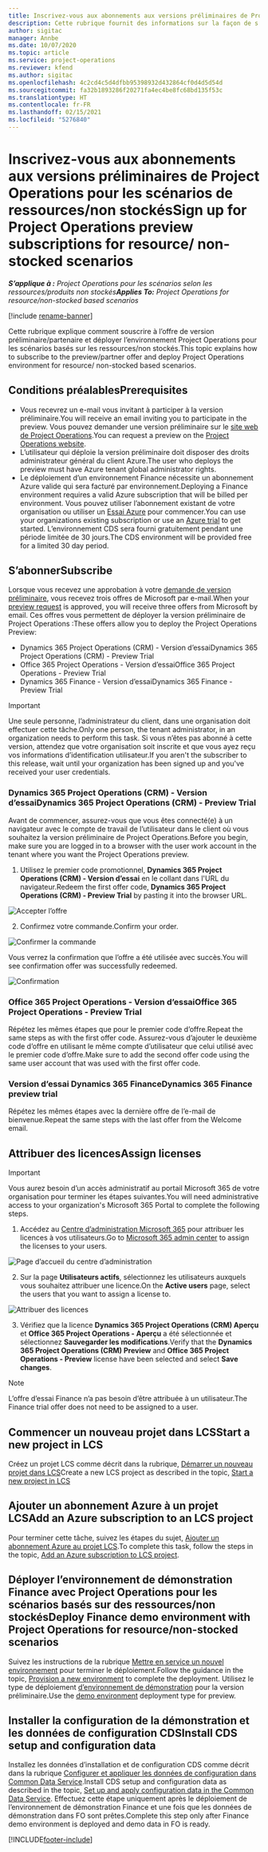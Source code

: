 ```yaml
---
title: Inscrivez-vous aux abonnements aux versions préliminaires de Project Operations pour les scénarios de ressources/non stockés
description: Cette rubrique fournit des informations sur la façon de s’abonner et de déployer des scénarios basés sur les ressource/non-stockés Project Operations.
author: sigitac
manager: Annbe
ms.date: 10/07/2020
ms.topic: article
ms.service: project-operations
ms.reviewer: kfend
ms.author: sigitac
ms.openlocfilehash: 4c2cd4c5d4dfbb95398932d432864cf0d4d5d54d
ms.sourcegitcommit: fa32b1893286f20271fa4ec4be8fc68bd135f53c
ms.translationtype: HT
ms.contentlocale: fr-FR
ms.lasthandoff: 02/15/2021
ms.locfileid: "5276840"
---
```

# <a name="sign-up-for-project-operations-preview-subscriptions-for-resource-non-stocked-scenarios"></a><span data-ttu-id="3d535-103">Inscrivez-vous aux abonnements aux versions préliminaires de Project Operations pour les scénarios de ressources/non stockés</span><span class="sxs-lookup"><span data-stu-id="3d535-103">Sign up for Project Operations preview subscriptions for resource/ non-stocked scenarios</span></span>

<span data-ttu-id="3d535-104">_**S’applique à :** Project Operations pour les scénarios selon les ressources/produits non stockés_</span><span class="sxs-lookup"><span data-stu-id="3d535-104">_**Applies To:** Project Operations for resource/non-stocked based scenarios_</span></span>

[!include [rename-banner](~/includes/cc-data-platform-banner.md)]

<span data-ttu-id="3d535-105">Cette rubrique explique comment souscrire à l’offre de version préliminaire/partenaire et déployer l’environnement Project Operations pour les scénarios basés sur les ressources/non stockés.</span><span class="sxs-lookup"><span data-stu-id="3d535-105">This topic explains how to subscribe to the preview/partner offer and deploy Project Operations environment for resource/ non-stocked based scenarios.</span></span>

## <a name="prerequisites"></a><span data-ttu-id="3d535-106">Conditions préalables</span><span class="sxs-lookup"><span data-stu-id="3d535-106">Prerequisites</span></span>

- <span data-ttu-id="3d535-107">Vous recevrez un e-mail vous invitant à participer à la version préliminaire.</span><span class="sxs-lookup"><span data-stu-id="3d535-107">You will receive an email inviting you to participate in the preview.</span></span> <span data-ttu-id="3d535-108">Vous pouvez demander une version préliminaire sur le [site web de Project Operations](https://dynamics.microsoft.com/en-us/project-operations/overview/).</span><span class="sxs-lookup"><span data-stu-id="3d535-108">You can request a preview on the [Project Operations website](https://dynamics.microsoft.com/en-us/project-operations/overview/).</span></span>
- <span data-ttu-id="3d535-109">L’utilisateur qui déploie la version préliminaire doit disposer des droits administrateur général du client Azure.</span><span class="sxs-lookup"><span data-stu-id="3d535-109">The user who deploys the preview must have Azure tenant global administrator rights.</span></span>
- <span data-ttu-id="3d535-110">Le déploiement d’un environnement Finance nécessite un abonnement Azure valide qui sera facturé par environnement.</span><span class="sxs-lookup"><span data-stu-id="3d535-110">Deploying a Finance environment requires a valid Azure subscription that will be billed per environment.</span></span> <span data-ttu-id="3d535-111">Vous pouvez utiliser l’abonnement existant de votre organisation ou utiliser un [Essai Azure](https://azure.microsoft.com/en-us/free/) pour commencer.</span><span class="sxs-lookup"><span data-stu-id="3d535-111">You can use your organizations existing subscription or use an [Azure trial](https://azure.microsoft.com/en-us/free/) to get started.</span></span> <span data-ttu-id="3d535-112">L’environnement CDS sera fourni gratuitement pendant une période limitée de 30 jours.</span><span class="sxs-lookup"><span data-stu-id="3d535-112">The CDS environment will be provided free for a limited 30 day period.</span></span>

## <a name="subscribe"></a><span data-ttu-id="3d535-113">S’abonner</span><span class="sxs-lookup"><span data-stu-id="3d535-113">Subscribe</span></span>

<span data-ttu-id="3d535-114">Lorsque vous recevez une approbation à votre [demande de version préliminaire](https://forms.office.com/FormsPro/Pages/ResponsePage.aspx?id=v4j5cvGGr0GRqy180BHbR56j8lZs0FdAvwT75_WNFyxUMkRDV1NYQU5TNjE2VjhKOVBUNVg2R0s1NC4u), vous recevez trois offres de Microsoft par e-mail.</span><span class="sxs-lookup"><span data-stu-id="3d535-114">When your [preview request](https://forms.office.com/FormsPro/Pages/ResponsePage.aspx?id=v4j5cvGGr0GRqy180BHbR56j8lZs0FdAvwT75_WNFyxUMkRDV1NYQU5TNjE2VjhKOVBUNVg2R0s1NC4u) is approved, you will receive three offers from Microsoft by email.</span></span> <span data-ttu-id="3d535-115">Ces offres vous permettent de déployer la version préliminaire de Project Operations :</span><span class="sxs-lookup"><span data-stu-id="3d535-115">These offers allow you to deploy the Project Operations Preview:</span></span>

- <span data-ttu-id="3d535-116">Dynamics 365 Project Operations (CRM) - Version d’essai</span><span class="sxs-lookup"><span data-stu-id="3d535-116">Dynamics 365 Project Operations (CRM) - Preview Trial</span></span>
- <span data-ttu-id="3d535-117">Office 365 Project Operations - Version d’essai</span><span class="sxs-lookup"><span data-stu-id="3d535-117">Office 365 Project Operations - Preview Trial</span></span>
- <span data-ttu-id="3d535-118">Dynamics 365 Finance - Version d’essai</span><span class="sxs-lookup"><span data-stu-id="3d535-118">Dynamics 365 Finance - Preview Trial</span></span>

> [!IMPORTANT]
> <span data-ttu-id="3d535-119">Une seule personne, l’administrateur du client, dans une organisation doit effectuer cette tâche.</span><span class="sxs-lookup"><span data-stu-id="3d535-119">Only one person, the tenant administrator, in an organization needs to perform this task.</span></span> <span data-ttu-id="3d535-120">Si vous n’êtes pas abonné à cette version, attendez que votre organisation soit inscrite et que vous ayez reçu vos informations d’identification utilisateur.</span><span class="sxs-lookup"><span data-stu-id="3d535-120">If you aren't the subscriber to this release, wait until your organization has been signed up and you've received your user credentials.</span></span>

### <a name="dynamics-365-project-operations-crm---preview-trial"></a><span data-ttu-id="3d535-121">Dynamics 365 Project Operations (CRM) - Version d’essai</span><span class="sxs-lookup"><span data-stu-id="3d535-121">Dynamics 365 Project Operations (CRM) - Preview Trial</span></span> 

<span data-ttu-id="3d535-122">Avant de commencer, assurez-vous que vous êtes connecté(e) à un navigateur avec le compte de travail de l’utilisateur dans le client où vous souhaitez la version préliminaire de Project Operations.</span><span class="sxs-lookup"><span data-stu-id="3d535-122">Before you begin, make sure you are logged in to a browser with the user work account in the tenant where you want the Project Operations preview.</span></span>

1. <span data-ttu-id="3d535-123">Utilisez le premier code promotionnel, **Dynamics 365 Project Operations (CRM) - Version d’essai** en le collant dans l'URL du navigateur.</span><span class="sxs-lookup"><span data-stu-id="3d535-123">Redeem the first offer code, **Dynamics 365 Project Operations (CRM) - Preview Trial** by pasting it into the browser URL.</span></span>

![Accepter l’offre](./media/16RedeemFirstOfferNew.png)

2. <span data-ttu-id="3d535-125">Confirmez votre commande.</span><span class="sxs-lookup"><span data-stu-id="3d535-125">Confirm your order.</span></span>

![Confirmer la commande](./media/17ConfirmOrderNew.png)

<span data-ttu-id="3d535-127">Vous verrez la confirmation que l’offre a été utilisée avec succès.</span><span class="sxs-lookup"><span data-stu-id="3d535-127">You will see confirmation offer was successfully redeemed.</span></span>

![Confirmation](./media/18OrderConfirmationNew.png)

### <a name="office-365-project-operations---preview-trial"></a><span data-ttu-id="3d535-129">Office 365 Project Operations - Version d’essai</span><span class="sxs-lookup"><span data-stu-id="3d535-129">Office 365 Project Operations - Preview Trial</span></span>

<span data-ttu-id="3d535-130">Répétez les mêmes étapes que pour le premier code d’offre.</span><span class="sxs-lookup"><span data-stu-id="3d535-130">Repeat the same steps as with the first offer code.</span></span> <span data-ttu-id="3d535-131">Assurez-vous d’ajouter le deuxième code d’offre en utilisant le même compte d’utilisateur que celui utilisé avec le premier code d’offre.</span><span class="sxs-lookup"><span data-stu-id="3d535-131">Make sure to add the second offer code using the same user account that was used with the first offer code.</span></span>

### <a name="dynamics-365-finance-preview-trial"></a><span data-ttu-id="3d535-132">Version d’essai Dynamics 365 Finance</span><span class="sxs-lookup"><span data-stu-id="3d535-132">Dynamics 365 Finance preview trial</span></span>

<span data-ttu-id="3d535-133">Répétez les mêmes étapes avec la dernière offre de l’e-mail de bienvenue.</span><span class="sxs-lookup"><span data-stu-id="3d535-133">Repeat the same steps with the last offer from the Welcome email.</span></span>

## <a name="assign-licenses"></a><span data-ttu-id="3d535-134">Attribuer des licences</span><span class="sxs-lookup"><span data-stu-id="3d535-134">Assign licenses</span></span>

> [!IMPORTANT]
> <span data-ttu-id="3d535-135">Vous aurez besoin d’un accès administratif au portail Microsoft 365 de votre organisation pour terminer les étapes suivantes.</span><span class="sxs-lookup"><span data-stu-id="3d535-135">You will need administrative access to your organization's Microsoft 365 Portal to complete the following steps.</span></span>

1. <span data-ttu-id="3d535-136">Accédez au [Centre d’administration Microsoft 365](https://portal.office.com/) pour attribuer les licences à vos utilisateurs.</span><span class="sxs-lookup"><span data-stu-id="3d535-136">Go to [Microsoft 365 admin center](https://portal.office.com/) to assign the licenses to your users.</span></span>

![Page d’accueil du centre d’administration](./media/14AdminPortal.png)

2. <span data-ttu-id="3d535-138">Sur la page **Utilisateurs actifs**, sélectionnez les utilisateurs auxquels vous souhaitez attribuer une licence.</span><span class="sxs-lookup"><span data-stu-id="3d535-138">On the **Active users** page, select the users that you want to assign a license to.</span></span>

![Attribuer des licences](./media/15AssignLicenses.png)

3. <span data-ttu-id="3d535-140">Vérifiez que la licence **Dynamics 365 Project Operations (CRM) Aperçu** et **Office 365 Project Operations - Aperçu** a été sélectionnée et sélectionnez **Sauvegarder les modifications**.</span><span class="sxs-lookup"><span data-stu-id="3d535-140">Verify that the **Dynamics 365 Project Operations (CRM) Preview** and **Office 365 Project Operations - Preview** license have been selected and select **Save changes**.</span></span>

> [!NOTE]
> <span data-ttu-id="3d535-141">L’offre d’essai Finance n’a pas besoin d’être attribuée à un utilisateur.</span><span class="sxs-lookup"><span data-stu-id="3d535-141">The Finance trial offer does not need to be assigned to a user.</span></span>

## <a name="start-a-new-project-in-lcs"></a><span data-ttu-id="3d535-142">Commencer un nouveau projet dans LCS</span><span class="sxs-lookup"><span data-stu-id="3d535-142">Start a new project in LCS</span></span>

<span data-ttu-id="3d535-143">Créez un projet LCS comme décrit dans la rubrique, [Démarrer un nouveau projet dans LCS](create-lcs-project.md)</span><span class="sxs-lookup"><span data-stu-id="3d535-143">Create a new LCS project as described in the topic, [Start a new project in LCS](create-lcs-project.md)</span></span>

## <a name="add-an-azure-subscription-to-an-lcs-project"></a><span data-ttu-id="3d535-144">Ajouter un abonnement Azure à un projet LCS</span><span class="sxs-lookup"><span data-stu-id="3d535-144">Add an Azure subscription to an LCS project</span></span>

<span data-ttu-id="3d535-145">Pour terminer cette tâche, suivez les étapes du sujet, [Ajouter un abonnement Azure au projet LCS](resource-add-azure-subscription-lcs-project.md).</span><span class="sxs-lookup"><span data-stu-id="3d535-145">To complete this task, follow the steps in the topic, [Add an Azure subscription to LCS project](resource-add-azure-subscription-lcs-project.md).</span></span>

## <a name="deploy-finance-demo-environment-with-project-operations-for-resourcenon-stocked-scenarios"></a><span data-ttu-id="3d535-146">Déployer l’environnement de démonstration Finance avec Project Operations pour les scénarios basés sur des ressources/non stockés</span><span class="sxs-lookup"><span data-stu-id="3d535-146">Deploy Finance demo environment with Project Operations for resource/non-stocked scenarios</span></span>

<span data-ttu-id="3d535-147">Suivez les instructions de la rubrique [Mettre en service un nouvel environnement](resource-provision-new-environment.md) pour terminer le déploiement.</span><span class="sxs-lookup"><span data-stu-id="3d535-147">Follow the guidance in the topic, [Provision a new environment](resource-provision-new-environment.md) to complete the deployment.</span></span> <span data-ttu-id="3d535-148">Utilisez le type de déploiement [d’environnement de démonstration](https://docs.microsoft.com/dynamics365/fin-ops-core/dev-itpro/deployment/deploy-demo-environment) pour la version préliminaire.</span><span class="sxs-lookup"><span data-stu-id="3d535-148">Use the [demo environment](https://docs.microsoft.com/dynamics365/fin-ops-core/dev-itpro/deployment/deploy-demo-environment) deployment type for preview.</span></span> 

## <a name="install-cds-setup-and-configuration-data"></a><span data-ttu-id="3d535-149">Installer la configuration de la démonstration et les données de configuration CDS</span><span class="sxs-lookup"><span data-stu-id="3d535-149">Install CDS setup and configuration data</span></span>

<span data-ttu-id="3d535-150">Installez les données d’installation et de configuration CDS comme décrit dans la rubrique [Configurer et appliquer les données de configuration dans Common Data Service](resource-apply-pro-setup-config-data.md).</span><span class="sxs-lookup"><span data-stu-id="3d535-150">Install CDS setup and configuration data as described in the topic, [Set up and apply configuration data in the Common Data Service](resource-apply-pro-setup-config-data.md).</span></span>
<span data-ttu-id="3d535-151">Effectuez cette étape uniquement après le déploiement de l’environnement de démonstration Finance et une fois que les données de démonstration dans FO sont prêtes.</span><span class="sxs-lookup"><span data-stu-id="3d535-151">Complete this step only after Finance demo environment is deployed and demo data in FO is ready.</span></span>


[!INCLUDE[footer-include](../includes/footer-banner.md)]